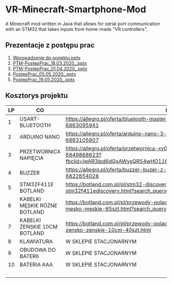 # VR-Minecraft-Smartphone-Mod
A Minecraft mod written in Java that allows for serial port communication with an STM32 that takes inputs from home-made "VR controllers".

## Prezentacje z postępu prac
1. [Wprowadzenie do projektu.pptx](https://github.com/mateusz-stelmasiak/VR-Minecraft-Smartphone-Mod/files/12586339/Wprowadzenie.do.projektu.pptx)
2. [PTM-PostępPrac_18.03.2020_.pptx](https://github.com/mateusz-stelmasiak/VR-Minecraft-Smartphone-Mod/files/12586354/PTM-PostepPrac_18.03.2020_.pptx)
3. [PTM-PostępPrac_01.04.2020_.pptx](https://github.com/mateusz-stelmasiak/VR-Minecraft-Smartphone-Mod/files/12586353/PTM-PostepPrac_01.04.2020_.pptx)
4. [PostępPrac_05.05.2020_.pptx](https://github.com/mateusz-stelmasiak/VR-Minecraft-Smartphone-Mod/files/12586340/PostepPrac_05.05.2020_.pptx)
5. [PostępPrac_19.05.2020_.pptx](https://github.com/mateusz-stelmasiak/VR-Minecraft-Smartphone-Mod/files/12586345/PostepPrac_19.05.2020_.pptx)


## Kosztorys projektu
| LP | CO                           | LINK                                                                                                                                                         | ILE | $$/szt | $$/dostawa | $$ total |
|----|------------------------------|--------------------------------------------------------------------------------------------------------------------------------------------------------------|-----|--------|------------|----------|
| 1  | USART-BLUETOOTH              | https://allegro.pl/oferta/bluetooth-master-slave-hc05-arduino-apm-alexmos-6863095941                                                                         | 3   | $17.98 | $0         | $53.94   |
| 2  | ARDUINO NANO                 | https://allegro.pl/oferta/arduino-nano-3-0-atmel-mega328p-au-1650-avr-usb-6863105807                                                                         | 2   | $13.89 |            | $27.78   |
| 3  | PRZETWORNICA NAPIĘCIA        | https://allegro.pl/oferta/przetwornica-xy016-mt3608-microusb-stepup-2a-3-24v-6849868623?fbclid=IwAR3lpd6dQxAWysQR54wHO116z0EGIWDSdKRktAeQ9hbtSOrbEnQSpz1rMks | 3   | $3.19  |            | $9.57    |
| 4  | BUZZER                       | https://allegro.pl/oferta/buzzer-buzer-z-generatorem-5v-przetwornik-12mm-fv-6822654028                                                                       | 1   | $1.00  |            | $1.00    |
| 5  | STM32F411E BOTLAND           | https://botland.com.pl/pl/stm32-discovery/3563-stm32f411e-disco-discovery-stm32f411ediscovery.html?search_query=stm32+discovery&results=27                   | 1   | $79.95 | $12.90     | $92.85   |
| 6  | KABELKI MĘSKIE RÓŻNE BOTLAND | https://botland.com.pl/pl/przewody-polaczeniowe/1022-przewody-polaczeniowe-mesko-meskie-65szt.html?search_query=przewody+mesko+meskie&results=24             | 1   | $7.90  |            | $7.90    |
| 7  | KABELKI ŻEŃSKIE 10CM BOTLAND | https://botland.com.pl/pl/przewody-polaczeniowe/9733-przewody-polaczeniowe-zensko-zenskie-10cm-40szt.html                                                    | 1   | $4.95  |            | $4.95    |
| 8  | KLAWIATURA                   | W SKLEPIE STACJONARNYM                                                                                                                                       | 1   |        |            | 0        |
| 9  | OBUDOWA DO BATERII           | W SKLEPIE STACJONARNYM                                                                                                                                       | 3   | $3.00  |            | $9.00    |
| 10 | BATERIA AAA                  | W SKLEPIE STACJONARNYM                                                                                                                                       | 9   | $0.41  |            | $3.69    |
|    |                              |                                                                                                                                                              |     |        | Łącznie    | $210.68  |
